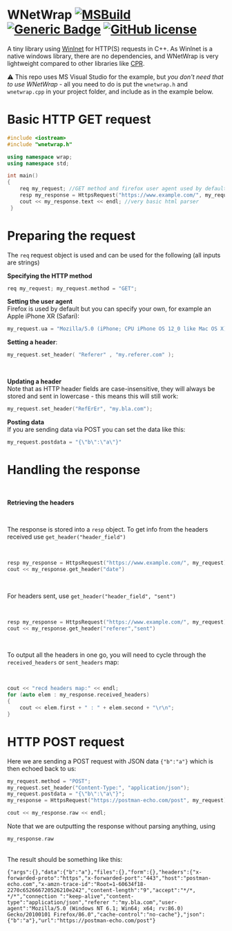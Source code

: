 # WNetWrap  [![MSBuild](https://github.com/hack-tramp/wnetwrap/actions/workflows/msbuild.yml/badge.svg)](https://github.com/hack-tramp/wnetwrap/actions/workflows/msbuild.yml) [![Generic Badge](https://img.shields.io/badge/c%2B%2B-14-blue)](https://github.com/topics/c-plus-plus-14) [![GitHub license](https://img.shields.io/github/license/Naereen/StrapDown.js.svg)](https://github.com/hack-tramp/wnetwrap/blob/main/LICENSE)<br>
  
A tiny library using [WinInet](https://docs.microsoft.com/en-us/windows/win32/wininet/about-wininet) for HTTP(S) requests in C++. As WinInet is a native windows library, there are no dependencies, and WNetWrap is very lightweight compared to other libraries like [CPR](https://github.com/whoshuu/cpr).

⚠️ This repo uses MS Visual Studio for the example, but *you don't need that to use WNetWrap* - all you need to do is put the `wnetwrap.h` and `wnetwrap.cpp` in your project folder, and include as in the example below.

# Basic HTTP GET request

```c++
#include <iostream>
#include "wnetwrap.h"

using namespace wrap;
using namespace std;

int main()
{
	req my_request; //GET method and firefox user agent used by default
	resp my_response = HttpsRequest("https://www.example.com/", my_request);
	cout << my_response.text << endl; //very basic html parser
 }
  ```

# Preparing the request

The `req` request object is used and can be used for the following (all inputs are strings)

**Specifying the HTTP method**<br>
```c++ 
req my_request; my_request.method = "GET";
```

**Setting the user agent**<br>
Firefox is used by default but you can specify your own, for example an Apple iPhone XR (Safari):<br>
```c++ 
my_request.ua = "Mozilla/5.0 (iPhone; CPU iPhone OS 12_0 like Mac OS X) AppleWebKit/605.1.15 (KHTML, like Gecko) Version/12.0 Mobile/15E148 Safari/604.1";
```


**Setting a header**:<br>
```c++ 
my_request.set_header( "Referer" , "my.referer.com" );
```
<br>

**Updating a header**<br>Note that as HTTP header fields are case-insensitive, they will always be stored and sent in lowercase - this means this will still work:<br>
```c++ 
my_request.set_header("RefErEr", "my.bla.com");
``` 

**Posting data**<br>
If you are sending data via POST you can set the data like this:<br>
```c++ 
my_request.postdata = "{\"b\":\"a\"}"
```

# Handling the response
<br>

**Retrieving the headers**

<br>

The response is stored into a `resp` object. To get info from the headers received use `get_header("header_field")`

<br>

```c++
resp my_response = HttpsRequest("https://www.example.com/", my_request);
cout << my_response.get_header("date")
```
<br>

For headers sent, use `get_header("header_field", "sent")`

<br>

```c++
resp my_response = HttpsRequest("https://www.example.com/", my_request);
cout << my_response.get_header("referer","sent")
```
<br>

To output all the headers in one go, you will need to cycle through the `received_headers` or `sent_headers` map:

<br>


```c++ 
cout << "recd headers map:" << endl;
for (auto elem : my_response.received_headers)
{
	cout << elem.first + " : " + elem.second + "\r\n";
}
``` 

# HTTP POST request
Here we are sending a POST request with JSON data `{"b":"a"}` which is then echoed back to us:<br>
```c++ 
my_request.method = "POST";
my_request.set_header("Content-Type:", "application/json");
my_request.postdata = "{\"b\":\"a\"}";
my_response = HttpsRequest("https://postman-echo.com/post", my_request);

cout << my_response.raw << endl;
``` 

Note that we are outputting the response without parsing anything, using 
```c++
my_response.raw
```
<br> The result should be something like this: <br>

```
{"args":{},"data":{"b":"a"},"files":{},"form":{},"headers":{"x-forwarded-proto":"https","x-forwarded-port":"443","host":"postman-echo.com","x-amzn-trace-id":"Root=1-60634f18-2270c652666720526210e242","content-length":"9","accept":"*/*, */*","connection ":"keep-alive","content-type":"application/json","referer ":"my.bla.com","user-agent":"Mozilla/5.0 (Windows NT 6.1; Win64; x64; rv:86.0) Gecko/20100101 Firefox/86.0","cache-control":"no-cache"},"json":{"b":"a"},"url":"https://postman-echo.com/post"}
```

  
